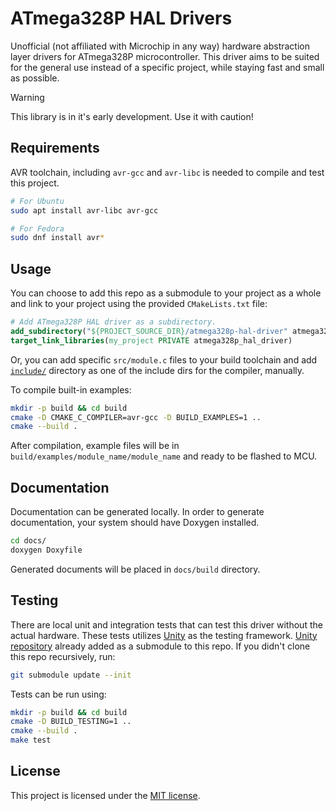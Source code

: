 # ATmega328P HAL Drivers

Unofficial (not affiliated with Microchip in any way) hardware abstraction layer
drivers for ATmega328P microcontroller. This driver aims to be suited for the
general use instead of a specific project, while staying fast and small as
possible.

> [!WARNING]
>
> This library is in it's early development. Use it with caution!

## Requirements

AVR toolchain, including `avr-gcc` and `avr-libc` is needed to compile and test
this project.

```sh
# For Ubuntu
sudo apt install avr-libc avr-gcc

# For Fedora
sudo dnf install avr*
```

## Usage

You can choose to add this repo as a submodule to your project as a whole and
link to your project using the provided `CMakeLists.txt` file:

```cmake
# Add ATmega328P HAL driver as a subdirectory.
add_subdirectory("${PROJECT_SOURCE_DIR}/atmega328p-hal-driver" atmega328p_hal_build)
target_link_libraries(my_project PRIVATE atmega328p_hal_driver)
```

Or, you can add specific `src/module.c` files to your build toolchain and add
[`include/`](include/) directory as one of the include dirs for the compiler,
manually.

To compile built-in examples:

```sh
mkdir -p build && cd build
cmake -D CMAKE_C_COMPILER=avr-gcc -D BUILD_EXAMPLES=1 ..
cmake --build .
```

After compilation, example files will be in `build/examples/module_name/module_name`
and ready to be flashed to MCU.

## Documentation

Documentation can be generated locally. In order to generate documentation, your
system should have Doxygen installed.

```sh
cd docs/
doxygen Doxyfile
```

Generated documents will be placed in `docs/build` directory.

## Testing

There are local unit and integration tests that can test this driver without the
actual hardware. These tests utilizes [Unity](https://www.throwtheswitch.org/unity)
as the testing framework. [Unity repository](https://github.com/ThrowTheSwitch/Unity)
already added as a submodule to this repo. If you didn't clone this repo
recursively, run:

```sh
git submodule update --init
```

Tests can be run using:

```sh
mkdir -p build && cd build
cmake -D BUILD_TESTING=1 ..
cmake --build .
make test
```

## License

This project is licensed under the [MIT license](LICENSE).
